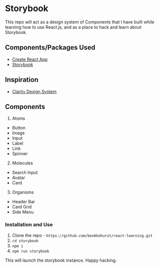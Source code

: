# Storybook

This repo will act as a design system of Components that I have built while learning how to use React.js, and as a place to hack and learn about Storybook.

## Components/Packages Used

- [Create React App](https://github.com/facebook/create-react-app)
- [Storybook](https://storybook.js.org/docs/guides/guide-react/)

## Inspiration

- [Clarity Design System](https://clarity.design/storybook/core/?path=/docs/welcome-clarity--core)

## Components

1. Atoms

- Button
- Image
- Input
- Label
- Link
- Spinner

2. Molecules

- Search Input
- Avatar
- Card

3. Organisms

- Header Bar
- Card Grid
- Side Menu

### Installation and Use

1. Clone the repo - `https://github.com/benAkehurst/react-learning.git`
2. `cd storybook`
3. `npm i`
4. `npm run storybook`

This will launch the storybook instance. Happy hacking.
